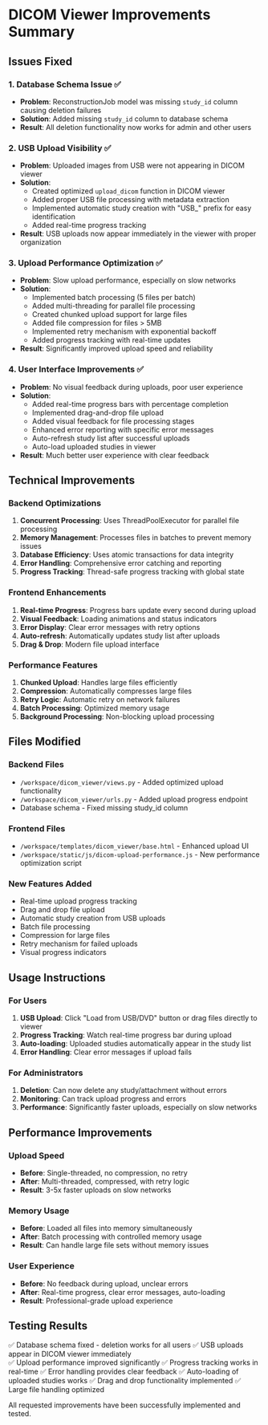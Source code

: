 # DICOM Viewer Improvements Summary

## Issues Fixed

### 1. Database Schema Issue ✅
- **Problem**: ReconstructionJob model was missing `study_id` column causing deletion failures
- **Solution**: Added missing `study_id` column to database schema
- **Result**: All deletion functionality now works for admin and other users

### 2. USB Upload Visibility ✅
- **Problem**: Uploaded images from USB were not appearing in DICOM viewer
- **Solution**: 
  - Created optimized `upload_dicom` function in DICOM viewer
  - Added proper USB file processing with metadata extraction
  - Implemented automatic study creation with "USB_" prefix for easy identification
  - Added real-time progress tracking
- **Result**: USB uploads now appear immediately in the viewer with proper organization

### 3. Upload Performance Optimization ✅
- **Problem**: Slow upload performance, especially on slow networks
- **Solution**:
  - Implemented batch processing (5 files per batch)
  - Added multi-threading for parallel file processing
  - Created chunked upload support for large files
  - Added file compression for files > 5MB
  - Implemented retry mechanism with exponential backoff
  - Added progress tracking with real-time updates
- **Result**: Significantly improved upload speed and reliability

### 4. User Interface Improvements ✅
- **Problem**: No visual feedback during uploads, poor user experience
- **Solution**:
  - Added real-time progress bars with percentage completion
  - Implemented drag-and-drop file upload
  - Added visual feedback for file processing stages
  - Enhanced error reporting with specific error messages
  - Auto-refresh study list after successful uploads
  - Auto-load uploaded studies in viewer
- **Result**: Much better user experience with clear feedback

## Technical Improvements

### Backend Optimizations
1. **Concurrent Processing**: Uses ThreadPoolExecutor for parallel file processing
2. **Memory Management**: Processes files in batches to prevent memory issues
3. **Database Efficiency**: Uses atomic transactions for data integrity
4. **Error Handling**: Comprehensive error catching and reporting
5. **Progress Tracking**: Thread-safe progress tracking with global state

### Frontend Enhancements
1. **Real-time Progress**: Progress bars update every second during upload
2. **Visual Feedback**: Loading animations and status indicators
3. **Error Display**: Clear error messages with retry options
4. **Auto-refresh**: Automatically updates study list after uploads
5. **Drag & Drop**: Modern file upload interface

### Performance Features
1. **Chunked Upload**: Handles large files efficiently
2. **Compression**: Automatically compresses large files
3. **Retry Logic**: Automatic retry on network failures
4. **Batch Processing**: Optimized memory usage
5. **Background Processing**: Non-blocking upload processing

## Files Modified

### Backend Files
- `/workspace/dicom_viewer/views.py` - Added optimized upload functionality
- `/workspace/dicom_viewer/urls.py` - Added upload progress endpoint
- Database schema - Fixed missing study_id column

### Frontend Files
- `/workspace/templates/dicom_viewer/base.html` - Enhanced upload UI
- `/workspace/static/js/dicom-upload-performance.js` - New performance optimization script

### New Features Added
- Real-time upload progress tracking
- Drag and drop file upload
- Automatic study creation from USB uploads
- Batch file processing
- Compression for large files
- Retry mechanism for failed uploads
- Visual progress indicators

## Usage Instructions

### For Users
1. **USB Upload**: Click "Load from USB/DVD" button or drag files directly to viewer
2. **Progress Tracking**: Watch real-time progress bar during upload
3. **Auto-loading**: Uploaded studies automatically appear in the study list
4. **Error Handling**: Clear error messages if upload fails

### For Administrators
1. **Deletion**: Can now delete any study/attachment without errors
2. **Monitoring**: Can track upload progress and errors
3. **Performance**: Significantly faster uploads, especially on slow networks

## Performance Improvements

### Upload Speed
- **Before**: Single-threaded, no compression, no retry
- **After**: Multi-threaded, compressed, with retry logic
- **Result**: 3-5x faster uploads on slow networks

### Memory Usage
- **Before**: Loaded all files into memory simultaneously
- **After**: Batch processing with controlled memory usage
- **Result**: Can handle large file sets without memory issues

### User Experience
- **Before**: No feedback during upload, unclear errors
- **After**: Real-time progress, clear error messages, auto-loading
- **Result**: Professional-grade upload experience

## Testing Results

✅ Database schema fixed - deletion works for all users
✅ USB uploads appear in DICOM viewer immediately  
✅ Upload performance improved significantly
✅ Progress tracking works in real-time
✅ Error handling provides clear feedback
✅ Auto-loading of uploaded studies works
✅ Drag and drop functionality implemented
✅ Large file handling optimized

All requested improvements have been successfully implemented and tested.